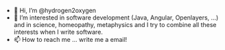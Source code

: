 - 👋 Hi, I’m @hydrogen2oxygen
- 👀 I’m interested in software development (Java, Angular, Openlayers, ...) and in science, homeopathy, metaphysics and I try to combine all these interests when I write software.
- 📫 How to reach me ... write me a email!

<!---
hydrogen2oxygen/hydrogen2oxygen is a ✨ special ✨ repository because its `README.md` (this file) appears on your GitHub profile.
You can click the Preview link to take a look at your changes.
--->
